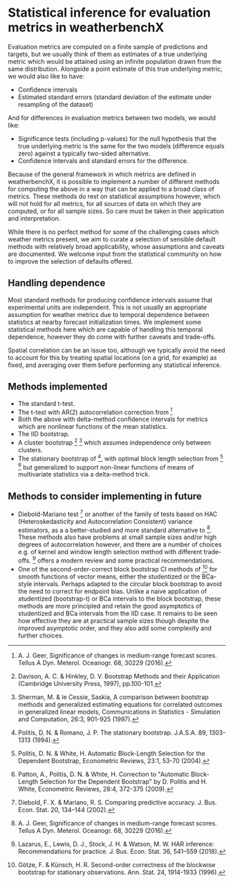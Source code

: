 # Statistical inference for evaluation metrics in weatherbenchX

Evaluation metrics are computed on a finite sample of predictions and targets,
but we usually think of them as estimates of a true underlying metric which
would be attained using an infinite population drawn from the same distribution.
Alongside a point estimate of this true underlying metric, we would also like to
have:

* Confidence intervals
* Estimated standard errors (standard deviation of the estimate under resampling
  of the dataset)

And for differences in evaluation metrics between two models, we would like:

* Significance tests (including p-values) for the null hypothesis that the
  true underlying metric is the same for the two models (difference equals zero)
  against a typically two-sided alternative.
* Confidence intervals and standard errors for the difference.

Because of the general framework in which metrics are defined in weatherbenchX,
it is possible to implement a number of different methods for computing the
above in a way that can be applied to a broad class of metrics. These methods do
rest on statistical assumptions however, which will not hold for all metrics,
for all sources of data on which they are computed, or for all sample sizes. So
care must be taken in their application and interpretation.

While there is no perfect method for some of the challenging cases which weather
metrics present, we aim to curate a selection of sensible default methods with
relatively broad applicability, whose assumptions and caveats are documented.
We welcome input from the statistical community on how to improve the selection
of defaults offered.

## Handling dependence

Most standard methods for producing confidence intervals assume that
experimental units are independent. This is not usually an appropriate
assumption for weather metrics due to temporal dependence between statistics at
nearby forecast initialization times. We implement some statistical methods here
which are capable of handling this temporal dependence, however they do come
with further caveats and trade-offs.

Spatial correlation can be an issue too, although we typically avoid the need
to account for this by treating spatial locations (on a grid, for example) as
fixed, and averaging over them before performing any statistical inference.

## Methods implemented

* The standard t-test.
* The t-test with AR(2) autocorrelation correction from [^1]
* Both the above with delta-method confidence intervals for metrics which are
  nonlinear functions of the mean statistics.
* The IID bootstrap.
* A cluster bootstrap [^3] [^4] which assumes independence only between
  clusters.
* The stationary bootstrap of [^5], with optimal block length selection from
  [^6] [^7] but generalized to support non-linear functions of means of
  multivariate statistics via a delta-method trick.

## Methods to consider implementing in future

* Diebold-Mariano test [^8] or another of the family of tests based on HAC
  (Heteroskedasticity and Autocorrelation Consistent) variance estimators, as a
  a better-studied and more standard alternative to [^1]. These methods also
  have problems at small sample sizes and/or high degrees of autocorrelation
  however, and there are a number of choices e.g. of kernel and window length
  selection method with different trade-offs. [^10] offers a modern review and
  some practical recommendations.
* One of the second-order-correct block bootstrap CI methods of [^9] for smooth
  functions of vector means, either the studentized or the BCa-style intervals.
  Perhaps adapted to the circular block bootstrap to avoid the need to correct
  for endpoint bias. Unlike a naive application of studentized (bootstrap-t) or
  BCa intervals to the block bootstrap, these methods are more principled and
  retain the good asymptotics of studentized and BCa intervals from the IID
  case. It remains to be seen how effective they are at practical sample sizes
  though despite the improved asymptotic order, and they also add some
  complexity and further choices.

[^1]: A. J. Geer, Significance of changes in medium-range forecast scores.
  Tellus A Dyn. Meterol. Oceanogr. 68, 30229 (2016).

[^2]: Efron, B. Better bootstrap confidence intervals. J.A.S.A. 82, 171-185
  (1987)

[^3]: Davison, A. C. & Hinkley, D. V. Bootstrap Methods and their Application
  (Cambridge University Press, 1997), pp.100-101.

[^4]: Sherman, M. & le Cessie, Saskia, A comparison between bootstrap methods
  and generalized estimating equations for correlated outcomes in generalized
  linear models, Communications in Statistics - Simulation and Computation,
  26:3, 901-925 (1997).

[^5]: Politis, D. N. & Romano, J. P. The stationary bootstrap. J.A.S.A. 89,
  1303-1313 (1994).

[^6]: Politis, D. N. & White, H. Automatic Block-Length Selection for the
  Dependent Bootstrap, Econometric Reviews, 23:1, 53-70 (2004).

[^7]: Patton, A., Politis, D. N. & White, H. Correction to "Automatic
  Block-Length Selection for the Dependent Bootstrap" by D. Politis and
  H. White, Econometric Reviews, 28:4, 372-375 (2009).

[^8]: Diebold, F. X. & Mariano, R. S. Comparing predictive accuracy. J. Bus. Econ.
  Stat. 20, 134–144 (2002).

[^9]: Götze, F. & Künsch, H. R. Second-order correctness of the blockwise
  bootstrap for stationary observations. Ann. Stat. 24, 1914-1933 (1996).

[^10]: Lazarus, E., Lewis, D. J., Stock, J. H. & Watson, M. W. HAR inference:
  Recommendations for practice. J. Bus. Econ. Stat. 36, 541–559 (2018).





